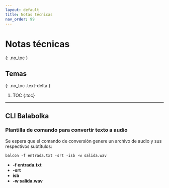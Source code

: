 ```yaml
---
layout: default
title: Notas técnicas
nav_order: 99
---
```


# Notas técnicas
{: .no_toc }

## Temas
{: .no_toc .text-delta }

1. TOC
{:toc}

---

## CLI Balabolka

### Plantilla de comando para convertir texto a audio

Se espera que el comando de conversión genere un archivo de audio y sus respectivos subtítulos:

```balcon -f entrada.txt -srt -isb -w salida.wav```

- **-f entrada.txt**
- **-srt**
- **isb**
- **-w salida.wav**